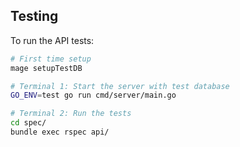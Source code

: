 ## Testing

To run the API tests:

```bash
# First time setup
mage setupTestDB

# Terminal 1: Start the server with test database
GO_ENV=test go run cmd/server/main.go

# Terminal 2: Run the tests
cd spec/
bundle exec rspec api/
``` 
